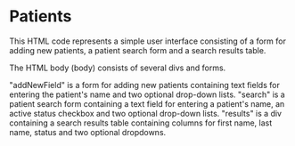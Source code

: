 # Patients
This HTML code represents a simple user interface consisting of a form for adding new patients, a patient search form and a search results table.

The HTML body (body) consists of several divs and forms.

"addNewField" is a form for adding new patients containing text fields for entering the patient's name and two optional drop-down lists.
"search" is a patient search form containing a text field for entering a patient's name, an active status checkbox and two optional drop-down lists.
"results" is a div containing a search results table containing columns for first name, last name, status and two optional dropdowns.
